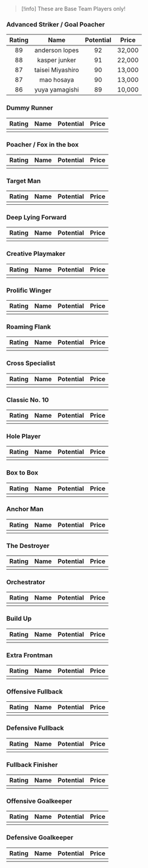 > [!info] These are Base Team Players only!

### Advanced Striker / Goal Poacher
| Rating | Name | Potential | Price |
| :----: | :--: | :-------: | :---: |
|89	|anderson lopes	 |92	|32,000|
|88	|kasper junker	 |91	|22,000|
|87	|taisei Miyashiro|90	|13,000|
|87	|mao hosaya	 |90	|13,000|
|86	|yuya yamagishi	 |89	|10,000|

### Dummy Runner
| Rating | Name | Potential | Price |
| :----: | :--: | :-------: | :---: |
|        |      |           |       |

### Poacher / Fox in the box
| Rating | Name | Potential | Price |
| :----: | :--: | :-------: | :---: |
|        |      |           |       |

### Target Man
| Rating | Name | Potential | Price |
| :----: | :--: | :-------: | :---: |
|        |      |           |       |

### Deep Lying Forward
| Rating | Name | Potential | Price |
| :----: | :--: | :-------: | :---: |
|        |      |           |       |

### Creative Playmaker
| Rating | Name | Potential | Price |
| :----: | :--: | :-------: | :---: |
|        |      |           |       |

### Prolific Winger
| Rating | Name | Potential | Price |
| :----: | :--: | :-------: | :---: |
|        |      |           |       |

### Roaming Flank
| Rating | Name | Potential | Price |
| :----: | :--: | :-------: | :---: |
|        |      |           |       |

### Cross Specialist
| Rating | Name | Potential | Price |
| :----: | :--: | :-------: | :---: |
|        |      |           |       |

### Classic No. 10
| Rating | Name | Potential | Price |
| :----: | :--: | :-------: | :---: |
|        |      |           |       |

### Hole Player
| Rating | Name | Potential | Price |
| :----: | :--: | :-------: | :---: |
|        |      |           |       |

### Box to Box
| Rating | Name | Potential | Price |
| :----: | :--: | :-------: | :---: |
|        |      |           |       |

### Anchor Man
| Rating | Name | Potential | Price |
| :----: | :--: | :-------: | :---: |
|        |      |           |       |

### The Destroyer
| Rating | Name | Potential | Price |
| :----: | :--: | :-------: | :---: |
|        |      |           |       |

### Orchestrator
| Rating | Name | Potential | Price |
| :----: | :--: | :-------: | :---: |
|        |      |           |       |

### Build Up
| Rating | Name | Potential | Price |
| :----: | :--: | :-------: | :---: |
|        |      |           |       |

### Extra Frontman
| Rating | Name | Potential | Price |
| :----: | :--: | :-------: | :---: |
|        |      |           |       |

### Offensive Fullback
| Rating | Name | Potential | Price |
| :----: | :--: | :-------: | :---: |
|        |      |           |       |

### Defensive Fullback
| Rating | Name | Potential | Price |
| :----: | :--: | :-------: | :---: |
|        |      |           |       |

### Fullback Finisher
| Rating | Name | Potential | Price |
| :----: | :--: | :-------: | :---: |
|        |      |           |       |

### Offensive Goalkeeper
| Rating | Name | Potential | Price |
| :----: | :--: | :-------: | :---: |
|        |      |           |       |

### Defensive Goalkeeper
| Rating | Name | Potential | Price |
| :----: | :--: | :-------: | :---: |
|        |      |           |       |
